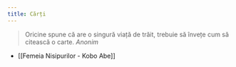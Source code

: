 ```yaml
---
title: Cărți
---
```


> Oricine spune că are o singură viață de trăit, trebuie să învețe cum să citească o carte. *Anonim*

- [[Femeia Nisipurilor - Kobo Abe]]